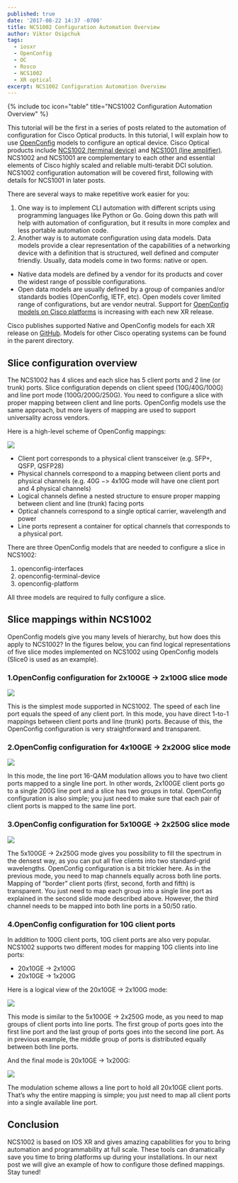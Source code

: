 ```yaml
---
published: true
date: '2017-08-22 14:37 -0700'
title: NCS1002 Configuration Automation Overview
author: Viktor Osipchuk
tags:
  - iosxr
  - OpenConfig
  - OC
  - Rosco
  - NCS1002
  - XR optical
excerpt: NCS1002 Configuration Automation Overview
---
```

{% include toc icon="table" title="NCS1002 Configuration Automation Overview" %}

This tutorial will be the first in a series of posts related to the automation of configuration for Cisco Optical products. In this tutorial, I will explain how to use [OpenConfig](http://openconfig.net/) models to configure an optical device.
Cisco Optical products include [NCS1002 (terminal device)](http://www.cisco.com/c/en/us/products/collateral/optical-networking/network-convergence-system-1000-series/datasheet-c78-733699.html) and [NCS1001 (line amplifier)](http://www.cisco.com/c/en/us/products/collateral/optical-networking/network-convergence-system-1000-series/datasheet-c78-738782.html). NCS1002 and NCS1001 are complementary to each other and essential elements of Cisco highly scaled and reliable multi-terabit DCI solution. NCS1002 configuration automation will be covered first, following with details for NCS1001 in later posts.

There are several ways to make repetitive work easier for you:

1.	One way is to implement CLI automation with different scripts using programming languages like Python or Go. Going down this path will help with automation of configuration, but it results in more complex and less portable automation code.
2.	Another way is to automate configuration using data models. Data models provide a clear representation of the capabilities of a networking device with a definition that is structured, well defined and computer friendly. Usually, data models come in two forms: native or open. 
- Native data models are defined by a vendor for its products and cover the widest range of possible configurations. 
- Open data models are usually defined by a group of companies and/or standards bodies (OpenConfig, IETF, etc). Open models cover limited range of configurations, but are vendor neutral. Support for [OpenConfig models on Cisco platforms](https://blogs.cisco.com/sp/openconfig-on-cisco-platforms) is increasing with each new XR release. 
    
Cisco publishes supported Native and OpenConfig models for each XR release on [GitHub](https://github.com/YangModels/yang/tree/master/vendor/cisco/xr). Models for other Cisco operating systems can be found in the parent directory. 

## Slice configuration overview

The NCS1002 has 4 slices and each slice has 5 client ports and 2 line (or trunk) ports. Slice configuration depends on client speed (10G/40G/100G) and line port mode (100G/200G/250G). You need to configure a slice with proper mapping between client and line ports. OpenConfig models use the same approach, but more layers of mapping are used to support universality across vendors. 

Here is a high-level scheme of OpenConfig mappings:

![](https://xrdocs.github.io/xrdocs-images/assets/tutorial-images/vosipchu/Model_overview.png)

- Client port corresponds to a physical client transceiver (e.g. SFP+, QSFP, QSFP28)
- Physical channels correspond to a mapping between client ports and physical channels (e.g. 40G −> 4x10G mode will have one client port and 4 physical channels)
- Logical channels define a nested structure to ensure proper mapping between client and line (trunk) facing ports
- Optical channels correspond to a single optical carrier, wavelength and power
- Line ports represent a container for optical channels that corresponds to a physical port.

There are three OpenConfig models that are needed to configure a slice in NCS1002:

1. openconfig-interfaces
2. openconfig-terminal-device
3. openconfig-platform


All three models are required to fully configure a slice.

## Slice mappings within NCS1002

OpenConfig models give you many levels of hierarchy, but how does this apply to NCS1002? In the figures below, you can find logical representations of five slice modes implemented on NCS1002 using OpenConfig models (Slice0 is used as an example). 

### 1.OpenConfig configuration for 2x100GE → 2x100G slice mode

![](https://xrdocs.github.io/xrdocs-images/assets/tutorial-images/vosipchu/2_100_2_100.png)

This is the simplest mode supported in NCS1002. The speed of each line port equals the speed of any client port. In this mode, you have direct 1-to-1 mappings between client ports and line (trunk) ports. Because of this, the OpenConfig configuration is very straightforward and transparent. 

### 2.OpenConfig configuration for 4x100GE → 2x200G slice mode

![](https://xrdocs.github.io/xrdocs-images/assets/tutorial-images/vosipchu/4_100_2_200.png)

In this mode, the line port 16-QAM modulation allows you to have two client ports mapped to a single line port. In other words, 2x100GE client ports go to a single 200G line port and a slice has two groups in total. OpenConfig configuration is also simple; you just need to make sure that each pair of client ports is mapped to the same line port. 

### 3.OpenConfig configuration for 5x100GE → 2x250G slice mode

![](https://xrdocs.github.io/xrdocs-images/assets/tutorial-images/vosipchu/5_100_2_250.png)

The 5x100GE → 2x250G mode gives you possibility to fill the spectrum in the densest way, as you can put all five clients into two standard-grid wavelengths. OpenConfig configuration is a bit trickier here. As in the previous mode, you need to map channels equally across both line ports. Mapping of “border” client ports (first, second, forth and fifth) is transparent. You just need to map each group into a single line port as explained in the second slide mode described above. However, the third channel needs to be mapped into both line ports in a 50/50 ratio.

### 4.OpenConfig configuration for 10G client ports

In addition to 100G client ports, 10G client ports are also very popular. NCS1002 supports two different modes for mapping 10G clients into line ports: 

- 20x10GE → 2x100G
- 20x10GE → 1x200G

Here is a logical view of the 20x10GE → 2x100G mode:

![](https://xrdocs.github.io/xrdocs-images/assets/tutorial-images/vosipchu/20_10_2_100.png)

This mode is similar to the 5x100GE → 2x250G mode, as you need to map groups of client ports into line ports. The first group of ports goes into the first line port and the last group of ports goes into the second line port. As in previous example, the middle group of ports is distributed equally between both line ports.

And the final mode is 20x10GE → 1x200G:

![](https://xrdocs.github.io/xrdocs-images/assets/tutorial-images/vosipchu/20_10_1_200.png)

The modulation scheme allows a line port to hold all 20x10GE client ports. That’s why the entire mapping is simple; you just need to map all client ports into a single available line port.

## Conclusion

NCS1002 is based on IOS XR and gives amazing capabilities for you to bring automation and programmability at full scale. These tools can dramatically save you time to bring platforms up during your installations. In our next post we will give an example of how to configure those defined mappings. 
Stay tuned!
